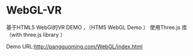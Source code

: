# WebGL-VR

基于HTML5 WebGl的VR DEMO ，（HTM5 WebGL Demo ）
使用Three.js 库 （with three.js library ）

Demo URL:http://pangguoming.com/WebGL/index.html
